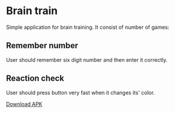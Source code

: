 # Brain train

Simple application for brain training. It consist of number of games:

## Remember number

User should remember six digit number and then enter it correctly.

## Reaction check

User should press button very fast when it changes its' color.

[Download APK](app-debug.apk)